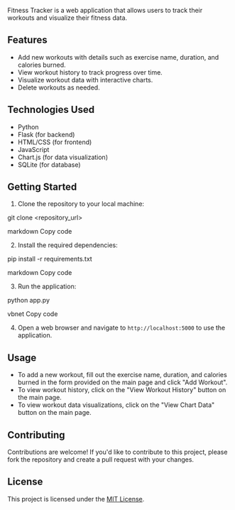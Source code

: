 Fitness Tracker is a web application that allows users to track their workouts and visualize their fitness data.

## Features

- Add new workouts with details such as exercise name, duration, and calories burned.
- View workout history to track progress over time.
- Visualize workout data with interactive charts.
- Delete workouts as needed.

## Technologies Used

- Python
- Flask (for backend)
- HTML/CSS (for frontend)
- JavaScript
- Chart.js (for data visualization)
- SQLite (for database)

## Getting Started

1. Clone the repository to your local machine:

git clone <repository_url>

markdown
Copy code

2. Install the required dependencies:

pip install -r requirements.txt

markdown
Copy code

3. Run the application:

python app.py

vbnet
Copy code

4. Open a web browser and navigate to `http://localhost:5000` to use the application.

## Usage

- To add a new workout, fill out the exercise name, duration, and calories burned in the form provided on the main page and click "Add Workout".
- To view workout history, click on the "View Workout History" button on the main page.
- To view workout data visualizations, click on the "View Chart Data" button on the main page.

## Contributing

Contributions are welcome! If you'd like to contribute to this project, please fork the repository and create a pull request with your changes.

## License

This project is licensed under the [MIT License](LICENSE).
